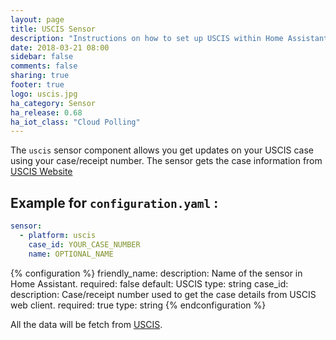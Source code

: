 ```yaml
---
layout: page
title: USCIS Sensor
description: "Instructions on how to set up USCIS within Home Assistant."
date: 2018-03-21 08:00
sidebar: false
comments: false
sharing: true
footer: true
logo: uscis.jpg
ha_category: Sensor
ha_release: 0.68
ha_iot_class: "Cloud Polling"
---
```


The `uscis` sensor component allows you get updates on your USCIS case using your case/receipt number. The sensor gets the case information from [USCIS Website]( https://egov.uscis.gov/casestatus/landing.do)

## Example for `configuration.yaml` :

```yaml
sensor:
  - platform: uscis
    case_id: YOUR_CASE_NUMBER
    name: OPTIONAL_NAME
```

{% configuration %}
friendly_name:
  description: Name of the sensor in Home Assistant.
  required: false
  default: USCIS
  type: string
case_id:
  description: Case/receipt number used to get the case details from USCIS web client. 
  required: true
  type: string
{% endconfiguration %}

All the data will be fetch from  [USCIS](https://egov.uscis.gov/casestatus/mycasestatus.do). 
